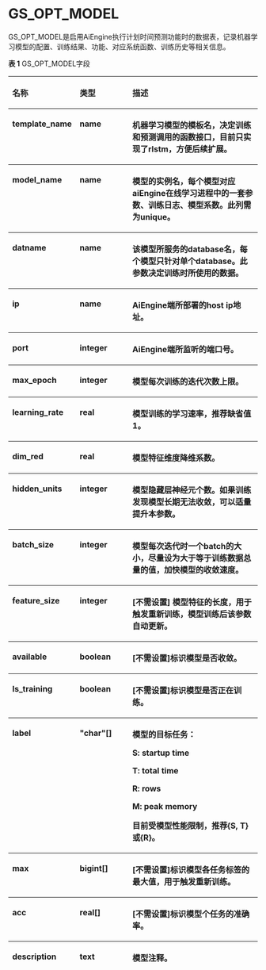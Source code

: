 # GS\_OPT\_MODEL<a name="ZH-CN_TOPIC_0243595909"></a>

GS\_OPT\_MODEL是启用AiEngine执行计划时间预测功能时的数据表，记录机器学习模型的配置、训练结果、功能、对应系统函数、训练历史等相关信息。

**表 1**  GS\_OPT\_MODEL字段

<a name="table175231552565"></a>
<table><thead align="left"><tr id="row85231552065"><th class="cellrowborder" valign="top" width="17.43%" id="mcps1.2.4.1.1"><p id="p652335213618"><a name="p652335213618"></a><a name="p652335213618"></a>名称</p>
</th>
<th class="cellrowborder" valign="top" width="22.57%" id="mcps1.2.4.1.2"><p id="p952315216614"><a name="p952315216614"></a><a name="p952315216614"></a>类型</p>
</th>
<th class="cellrowborder" valign="top" width="60%" id="mcps1.2.4.1.3"><p id="p195238521862"><a name="p195238521862"></a><a name="p195238521862"></a>描述</p>
</th>
</tr>
<tr id="row2513114474012"><th class="cellrowborder" valign="top" width="17.43%" id="mcps1.2.4.2.1"><p id="p1251394434017"><a name="p1251394434017"></a><a name="p1251394434017"></a>template_name</p>
</th>
<th class="cellrowborder" valign="top" width="22.57%" id="mcps1.2.4.2.2"><p id="p1551318446409"><a name="p1551318446409"></a><a name="p1551318446409"></a>name</p>
</th>
<th class="cellrowborder" valign="top" width="60%" id="mcps1.2.4.2.3"><p id="p19513944174020"><a name="p19513944174020"></a><a name="p19513944174020"></a>机器学习模型的模板名，决定训练和预测调用的函数接口，目前只实现了rlstm，方便后续扩展。</p>
</th>
</tr>
<tr id="row1224216784216"><th class="cellrowborder" valign="top" width="17.43%" id="mcps1.2.4.3.1"><p id="p72423724217"><a name="p72423724217"></a><a name="p72423724217"></a>model_name</p>
</th>
<th class="cellrowborder" valign="top" width="22.57%" id="mcps1.2.4.3.2"><p id="p1624217714215"><a name="p1624217714215"></a><a name="p1624217714215"></a>name</p>
</th>
<th class="cellrowborder" valign="top" width="60%" id="mcps1.2.4.3.3"><p id="p16242107114215"><a name="p16242107114215"></a><a name="p16242107114215"></a>模型的实例名，每个模型对应aiEngine在线学习进程中的一套参数、训练日志、模型系数。此列需为unique。</p>
</th>
</tr>
<tr id="row42501916164320"><th class="cellrowborder" valign="top" width="17.43%" id="mcps1.2.4.4.1"><p id="p1025119161439"><a name="p1025119161439"></a><a name="p1025119161439"></a>datname</p>
</th>
<th class="cellrowborder" valign="top" width="22.57%" id="mcps1.2.4.4.2"><p id="p1251316144317"><a name="p1251316144317"></a><a name="p1251316144317"></a>name</p>
</th>
<th class="cellrowborder" valign="top" width="60%" id="mcps1.2.4.4.3"><p id="p13251816184311"><a name="p13251816184311"></a><a name="p13251816184311"></a>该模型所服务的database名，每个模型只针对单个database。此参数决定训练时所使用的数据。</p>
</th>
</tr>
<tr id="row105511349164316"><th class="cellrowborder" valign="top" width="17.43%" id="mcps1.2.4.5.1"><p id="p10552749124314"><a name="p10552749124314"></a><a name="p10552749124314"></a>ip</p>
</th>
<th class="cellrowborder" valign="top" width="22.57%" id="mcps1.2.4.5.2"><p id="p1855264904318"><a name="p1855264904318"></a><a name="p1855264904318"></a>name</p>
</th>
<th class="cellrowborder" valign="top" width="60%" id="mcps1.2.4.5.3"><p id="p12552134964315"><a name="p12552134964315"></a><a name="p12552134964315"></a>AiEngine端所部署的host ip地址。</p>
</th>
</tr>
<tr id="row77899108463"><th class="cellrowborder" valign="top" width="17.43%" id="mcps1.2.4.6.1"><p id="p878901011463"><a name="p878901011463"></a><a name="p878901011463"></a>port</p>
</th>
<th class="cellrowborder" valign="top" width="22.57%" id="mcps1.2.4.6.2"><p id="p17789610194617"><a name="p17789610194617"></a><a name="p17789610194617"></a>integer</p>
</th>
<th class="cellrowborder" valign="top" width="60%" id="mcps1.2.4.6.3"><p id="p127891310174619"><a name="p127891310174619"></a><a name="p127891310174619"></a>AiEngine端所监听的端口号。</p>
</th>
</tr>
<tr id="row6574856114619"><th class="cellrowborder" valign="top" width="17.43%" id="mcps1.2.4.7.1"><p id="p1793194611476"><a name="p1793194611476"></a><a name="p1793194611476"></a>max_epoch</p>
</th>
<th class="cellrowborder" valign="top" width="22.57%" id="mcps1.2.4.7.2"><p id="p593446114719"><a name="p593446114719"></a><a name="p593446114719"></a>integer</p>
</th>
<th class="cellrowborder" valign="top" width="60%" id="mcps1.2.4.7.3"><p id="p1793446144712"><a name="p1793446144712"></a><a name="p1793446144712"></a>模型每次训练的迭代次数上限。</p>
</th>
</tr>
<tr id="row39412241479"><th class="cellrowborder" valign="top" width="17.43%" id="mcps1.2.4.8.1"><p id="p093154613471"><a name="p093154613471"></a><a name="p093154613471"></a>learning_rate</p>
</th>
<th class="cellrowborder" valign="top" width="22.57%" id="mcps1.2.4.8.2"><p id="p39314464479"><a name="p39314464479"></a><a name="p39314464479"></a>real</p>
</th>
<th class="cellrowborder" valign="top" width="60%" id="mcps1.2.4.8.3"><p id="p2093184614718"><a name="p2093184614718"></a><a name="p2093184614718"></a>模型训练的学习速率，推荐缺省值1。</p>
</th>
</tr>
<tr id="row1758527194715"><th class="cellrowborder" valign="top" width="17.43%" id="mcps1.2.4.9.1"><p id="p393174614711"><a name="p393174614711"></a><a name="p393174614711"></a>dim_red</p>
</th>
<th class="cellrowborder" valign="top" width="22.57%" id="mcps1.2.4.9.2"><p id="p179344674719"><a name="p179344674719"></a><a name="p179344674719"></a>real</p>
</th>
<th class="cellrowborder" valign="top" width="60%" id="mcps1.2.4.9.3"><p id="p1937467474"><a name="p1937467474"></a><a name="p1937467474"></a>模型特征维度降维系数。</p>
</th>
</tr>
<tr id="row1322422944718"><th class="cellrowborder" valign="top" width="17.43%" id="mcps1.2.4.10.1"><p id="p294046114720"><a name="p294046114720"></a><a name="p294046114720"></a>hidden_units</p>
</th>
<th class="cellrowborder" valign="top" width="22.57%" id="mcps1.2.4.10.2"><p id="p4948468474"><a name="p4948468474"></a><a name="p4948468474"></a>integer</p>
</th>
<th class="cellrowborder" valign="top" width="60%" id="mcps1.2.4.10.3"><p id="p194746124719"><a name="p194746124719"></a><a name="p194746124719"></a>模型隐藏层神经元个数。如果训练发现模型长期无法收敛，可以适量提升本参数。</p>
</th>
</tr>
<tr id="row22133115473"><th class="cellrowborder" valign="top" width="17.43%" id="mcps1.2.4.11.1"><p id="p189464616478"><a name="p189464616478"></a><a name="p189464616478"></a>batch_size</p>
</th>
<th class="cellrowborder" valign="top" width="22.57%" id="mcps1.2.4.11.2"><p id="p159494684711"><a name="p159494684711"></a><a name="p159494684711"></a>integer</p>
</th>
<th class="cellrowborder" valign="top" width="60%" id="mcps1.2.4.11.3"><p id="p139464610474"><a name="p139464610474"></a><a name="p139464610474"></a>模型每次迭代时一个batch的大小，尽量设为大于等于训练数据总量的值，加快模型的收敛速度。</p>
</th>
</tr>
<tr id="row6879205654716"><th class="cellrowborder" valign="top" width="17.43%" id="mcps1.2.4.12.1"><p id="p08921941164819"><a name="p08921941164819"></a><a name="p08921941164819"></a>feature_size</p>
</th>
<th class="cellrowborder" valign="top" width="22.57%" id="mcps1.2.4.12.2"><p id="p138929413488"><a name="p138929413488"></a><a name="p138929413488"></a>integer</p>
</th>
<th class="cellrowborder" valign="top" width="60%" id="mcps1.2.4.12.3"><p id="p2892144184817"><a name="p2892144184817"></a><a name="p2892144184817"></a>[不需设置] 模型特征的长度，用于触发重新训练，模型训练后该参数自动更新。</p>
</th>
</tr>
<tr id="row1744422894819"><th class="cellrowborder" valign="top" width="17.43%" id="mcps1.2.4.13.1"><p id="p989214113487"><a name="p989214113487"></a><a name="p989214113487"></a>available</p>
</th>
<th class="cellrowborder" valign="top" width="22.57%" id="mcps1.2.4.13.2"><p id="p08921241134819"><a name="p08921241134819"></a><a name="p08921241134819"></a>boolean</p>
</th>
<th class="cellrowborder" valign="top" width="60%" id="mcps1.2.4.13.3"><p id="p20892114134810"><a name="p20892114134810"></a><a name="p20892114134810"></a>[不需设置]标识模型是否收敛。</p>
</th>
</tr>
<tr id="row1723863019488"><th class="cellrowborder" valign="top" width="17.43%" id="mcps1.2.4.14.1"><p id="p98921410484"><a name="p98921410484"></a><a name="p98921410484"></a>Is_training</p>
</th>
<th class="cellrowborder" valign="top" width="22.57%" id="mcps1.2.4.14.2"><p id="p2893841104820"><a name="p2893841104820"></a><a name="p2893841104820"></a>boolean</p>
</th>
<th class="cellrowborder" valign="top" width="60%" id="mcps1.2.4.14.3"><p id="p1289314194819"><a name="p1289314194819"></a><a name="p1289314194819"></a>[不需设置]标识模型是否正在训练。</p>
</th>
</tr>
<tr id="row10751631174812"><th class="cellrowborder" valign="top" width="17.43%" id="mcps1.2.4.15.1"><p id="p13893941204811"><a name="p13893941204811"></a><a name="p13893941204811"></a>label</p>
</th>
<th class="cellrowborder" valign="top" width="22.57%" id="mcps1.2.4.15.2"><p id="p1389344144811"><a name="p1389344144811"></a><a name="p1389344144811"></a>"char"[]</p>
</th>
<th class="cellrowborder" valign="top" width="60%" id="mcps1.2.4.15.3"><p id="p1289394174815"><a name="p1289394174815"></a><a name="p1289394174815"></a>模型的目标任务：</p>
<p id="p1389324114484"><a name="p1389324114484"></a><a name="p1389324114484"></a>S: startup time</p>
<p id="p1289384112483"><a name="p1289384112483"></a><a name="p1289384112483"></a>T: total time</p>
<p id="p38937417486"><a name="p38937417486"></a><a name="p38937417486"></a>R: rows</p>
<p id="p38931413487"><a name="p38931413487"></a><a name="p38931413487"></a>M: peak memory</p>
<p id="p0893174115487"><a name="p0893174115487"></a><a name="p0893174115487"></a>目前受模型性能限制，推荐{S, T}或{R}。</p>
</th>
</tr>
<tr id="row7742753494"><th class="cellrowborder" valign="top" width="17.43%" id="mcps1.2.4.16.1"><p id="p153591212204912"><a name="p153591212204912"></a><a name="p153591212204912"></a>max</p>
</th>
<th class="cellrowborder" valign="top" width="22.57%" id="mcps1.2.4.16.2"><p id="p4359312154916"><a name="p4359312154916"></a><a name="p4359312154916"></a>bigint[]</p>
</th>
<th class="cellrowborder" valign="top" width="60%" id="mcps1.2.4.16.3"><p id="p1235991215495"><a name="p1235991215495"></a><a name="p1235991215495"></a>[不需设置]标识模型各任务标签的最大值，用于触发重新训练。</p>
</th>
</tr>
<tr id="row1875712719499"><th class="cellrowborder" valign="top" width="17.43%" id="mcps1.2.4.17.1"><p id="p15359101224912"><a name="p15359101224912"></a><a name="p15359101224912"></a>acc</p>
</th>
<th class="cellrowborder" valign="top" width="22.57%" id="mcps1.2.4.17.2"><p id="p73602012114915"><a name="p73602012114915"></a><a name="p73602012114915"></a>real[]</p>
</th>
<th class="cellrowborder" valign="top" width="60%" id="mcps1.2.4.17.3"><p id="p10360121274910"><a name="p10360121274910"></a><a name="p10360121274910"></a>[不需设置]标识模型个任务的准确率。</p>
</th>
</tr>
<tr id="row16792161044911"><th class="cellrowborder" valign="top" width="17.43%" id="mcps1.2.4.18.1"><p id="p436018120498"><a name="p436018120498"></a><a name="p436018120498"></a>description</p>
</th>
<th class="cellrowborder" valign="top" width="22.57%" id="mcps1.2.4.18.2"><p id="p163600128495"><a name="p163600128495"></a><a name="p163600128495"></a>text</p>
</th>
<th class="cellrowborder" valign="top" width="60%" id="mcps1.2.4.18.3"><p id="p636051216491"><a name="p636051216491"></a><a name="p636051216491"></a>模型注释。</p>
</th>
</tr>
</thead>
<tbody></tbody>
</table>

